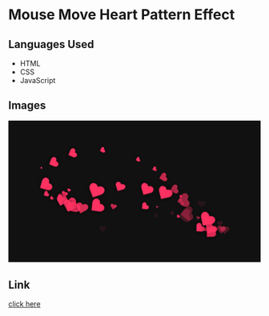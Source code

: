 <h1> Mouse Move Heart Pattern Effect </h1>
<h2>Languages Used</h2>
<ul>
<li>HTML</li>
<li>CSS</li>
<li>JavaScript</li>
</ul>
<h2>Images</h2>
<img src="./images/Screenshot (261).png" />
<h2>Link</h2>
<a href="https://vigorous-leakey-65dd18.netlify.app/">click here</a>
